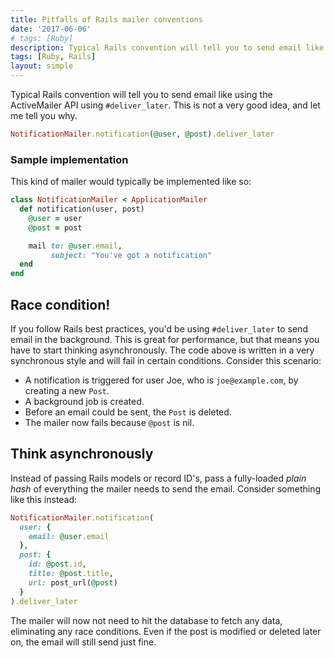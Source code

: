 ```yaml
---
title: Pitfalls of Rails mailer conventions
date: '2017-06-06'
# tags: [Ruby]
description: Typical Rails convention will tell you to send email like using the ActiveMailer API like so. This is not a very good idea, and let me tell you why.
tags: [Ruby, Rails]
layout: simple
---
```


Typical Rails convention will tell you to send email like using the ActiveMailer API using `#deliver_later`. This is not a very good idea, and let me tell you why.

```ruby
NotificationMailer.notification(@user, @post).deliver_later
```

### Sample implementation

This kind of mailer would typically be implemented like so:

```ruby
class NotificationMailer < ApplicationMailer
  def notification(user, post)
    @user = user
    @post = post

    mail to: @user.email,
         subject: "You've got a notification"
  end
end
```

<div><NextBlock title="Let's look at how this can cause problems." /></div>

## Race condition!

If you follow Rails best practices, you'd be using `#deliver_later` to send email in the background. This is great for performance, but that means you have to start thinking asynchronously. The code above is written in a very synchronous style and will fail in certain conditions. Consider this scenario:

- A notification is triggered for user Joe, who is `joe@example.com`, by creating a new `Post`.
- A background job is created.
- Before an email could be sent, the `Post` is deleted.
- The mailer now fails because `@post` is nil.

<div><NextBlock title="So how can we fix this?" /></div>

## Think asynchronously

Instead of passing Rails models or record ID's, pass a fully-loaded _plain hash_ of everything the mailer needs to send the email. Consider something like this instead:

```ruby
NotificationMailer.notification(
  user: {
    email: @user.email
  },
  post: {
    id: @post.id,
    title: @post.title,
    url: post_url(@post)
  }
).deliver_later
```

The mailer will now not need to hit the database to fetch any data, eliminating any race conditions. Even if the post is modified or deleted later on, the email will still send just fine.
